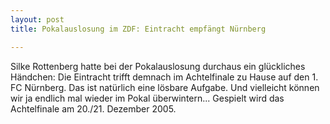 ```yaml
---
layout: post
title: Pokalauslosung im ZDF: Eintracht empfängt Nürnberg

---
```


Silke Rottenberg hatte bei der Pokalauslosung durchaus ein glückliches Händchen: Die Eintracht trifft demnach im Achtelfinale zu Hause auf den 1. FC Nürnberg. Das ist natürlich eine lösbare Aufgabe. Und vielleicht können wir ja endlich mal wieder im Pokal überwintern... Gespielt wird das Achtelfinale am 20./21. Dezember 2005.


